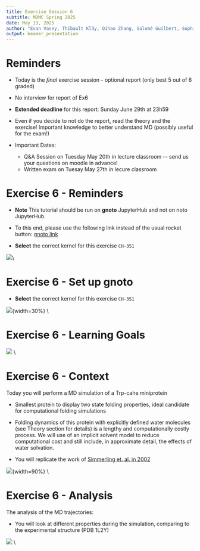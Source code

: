 ```yaml
---
title: Exercise Session 6
subtitle: MDMC Spring 2025
date: May 13, 2025
author: "Evan Vasey, Thibault Kläy, Qihao Zhang, Salomé Guilbert, Sophia Johnson, Andrea Levy"
output: beamer_presentation
---
```


# Reminders

- Today is the *final* exercise session - optional report (only best 5 out of 6 graded)

- No interview for report of Ex6

- **Extended deadline** for this report: Sunday June 29th at 23h59

- Even if you decide to not do the report, read the theory and the exercise! Important knowledge to better understand MD (possibly useful for the exam!)

- Important Dates:
  - Q&A Session on Tuesday May 20th in lecture classroom -- send us your questions on moodle in advance!
  - Written exam on Tuesay May 27th in lecure classroom


# Exercise 6 - Reminders

- **Note** This tutorial should be run on **gnoto** JupyterHub and not on noto JupyterHub.

- To this end, please use the following link instead of the usual rocket button: [gnoto link](https://gnoto.epfl.ch/hub/user-redirect/git-pull?repo=https%3A//github.com/lcbc-epfl/mdmc-public&urlpath=lab/tree/mdmc-public/mdmc/Ex6/TRP_Cage.ipynb&branch=main)

- **Select** the correct kernel for this exercise `CH-351`

![](/data/mdmc/img_slides/Ex6/gnoto.png)\

# Exercise 6 - Set up gnoto

- **Select** the correct kernel for this exercise `CH-351`

![](/data/mdmc/img_slides/Ex6/gnoto_kernel.png){width=30%} \


# Exercise 6 - Learning Goals

![](/data/mdmc/img_slides/Ex6/learning_goals.png) \

# Exercise 6 - Context

Today you will perform a MD simulation of a Trp-cahe miniprotein

- Smallest protein to display two state folding properties, ideal candidate for computational folding simulations

- Folding dynamics of this protein with explicitly defined water molecules (see Theory section for details) is a lengthy and computationally costly process. We will use of an implicit solvent model to reduce computational cost and still include, in approximate detail, the effects of water solvation.

- You will replicate the work of [Simmerling et. al. in 2002](https://pubs.acs.org/doi/10.1021/ja0273851)

![](/data/mdmc/img_slides/Ex6/trp-cage_study.png){width=90%} \

# Exercise 6 - Analysis

The analysis of the MD trajectories:

- You will look at different properties during the simulation, comparing to the experimental structure (PDB 1L2Y)

![](/data/mdmc/img_slides/Ex6/trp-cage_end.png) \


